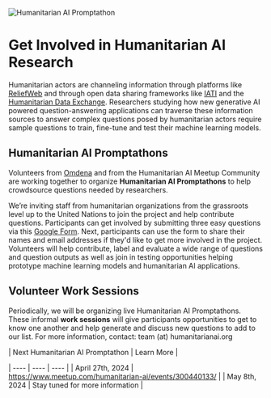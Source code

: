 ![Humanitarian AI Promptathon](https://github.com/Partnership-on-Generative-AI/Workspace/blob/main/media/Promptathon_github.png)

# Get Involved in Humanitarian AI Research

Humanitarian actors are channeling information through platforms like [ReliefWeb](https://reliefweb.int/) and through open data sharing frameworks like [IATI](https://iatistandard.org/en/) and the [Humanitarian Data Exchange](https://data.humdata.org/). 
Researchers studying how new generative AI powered question-answering applications can traverse these information sources to answer complex questions posed by humanitarian actors require sample questions to train, fine-tune and test their machine learning models.

## Humanitarian AI Promptathons

Volunteers from [Omdena](https://www.omdena.com/) and from the Humanitarian AI Meetup Community are working together to organize **Humanitarian AI Promptathons** to help crowdsource questions needed by researchers.

We’re inviting staff from humanitarian organizations from the grassroots level up to the United Nations to join the project and help contribute questions. Participants can get involved by submitting three easy questions via this [Google Form](https://forms.gle/wh8SXVyhWro46yA8A). Next, participants can use the form to share their names and email addresses if they'd like to get more involved in the project. Volunteers will help contribute, label and evaluate a wide range of questions and question outputs as well as join in testing opportunities helping prototype machine learning models and humanitarian AI applications.

## Volunteer Work Sessions

Periodically, we will be organizing live Humanitarian AI Promptathons. These informal **work sessions** will give participants opportunities to get to know one another and help generate and discuss new questions to add to our list. For more information, contact: team (at) humanitarianai.org

| Next Humanitarian AI Promptathon | Learn More |

| ---- | ---- | ---- |
| April 27th, 2024 | https://www.meetup.com/humanitarian-ai/events/300440133/ |
| May 8th, 2024 | Stay tuned for more information |
